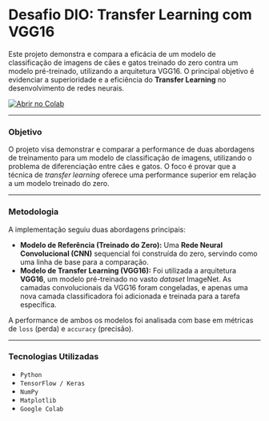 # Desafio DIO: Transfer Learning com VGG16

Este projeto demonstra e compara a eficácia de um modelo de classificação de imagens de cães e gatos treinado do zero contra um modelo pré-treinado, utilizando a arquitetura VGG16. O principal objetivo é evidenciar a superioridade e a eficiência do **Transfer Learning** no desenvolvimento de redes neurais.

[![Abrir no Colab](https://colab.research.google.com/assets/colab-badge.svg)]([SEU_LINK_AQUI](https://colab.research.google.com/drive/1tSECefzJA2-5e1BnVsBhvTol04kRpCV7?usp=sharing))

---

### **Objetivo**

O projeto visa demonstrar e comparar a performance de duas abordagens de treinamento para um modelo de classificação de imagens, utilizando o problema de diferenciação entre cães e gatos. O foco é provar que a técnica de *transfer learning* oferece uma performance superior em relação a um modelo treinado do zero.

---

### **Metodologia**

A implementação seguiu duas abordagens principais:

* **Modelo de Referência (Treinado do Zero):** Uma **Rede Neural Convolucional (CNN)** sequencial foi construída do zero, servindo como uma linha de base para a comparação.
* **Modelo de Transfer Learning (VGG16):** Foi utilizada a arquitetura **VGG16**, um modelo pré-treinado no vasto *dataset* ImageNet. As camadas convolucionais da VGG16 foram congeladas, e apenas uma nova camada classificadora foi adicionada e treinada para a tarefa específica.

A performance de ambos os modelos foi analisada com base em métricas de `loss` (perda) e `accuracy` (precisão).

---

### **Tecnologias Utilizadas**

- `Python`
- `TensorFlow / Keras`
- `NumPy`
- `Matplotlib`
- `Google Colab`
